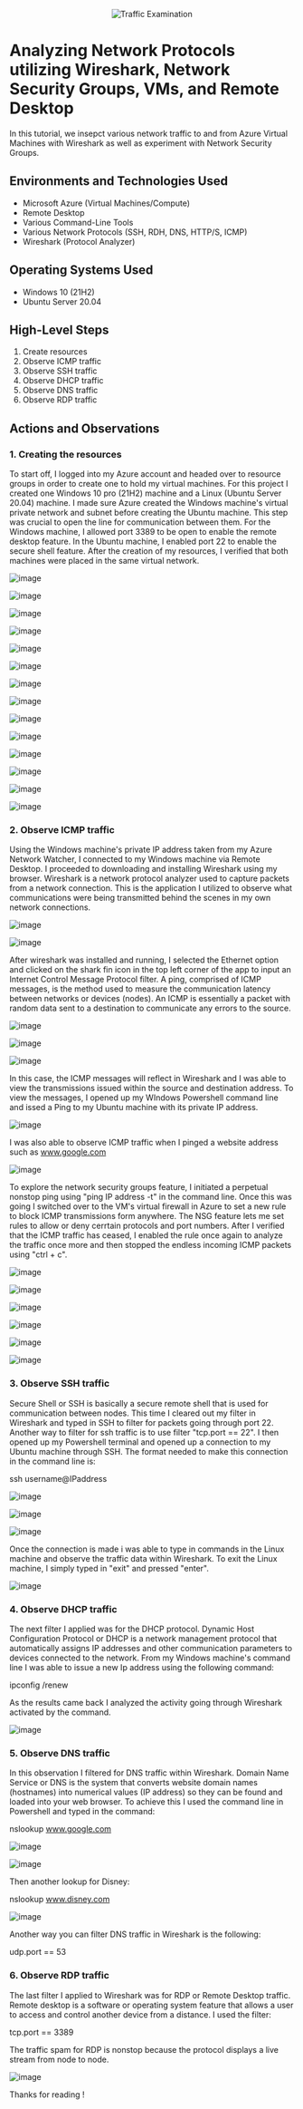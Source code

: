 <p align="center">
<img src="https://i.imgur.com/Ua7udoS.png" alt="Traffic Examination"/>
</p>

<h1>Analyzing Network Protocols utilizing Wireshark, Network Security Groups, VMs, and Remote Desktop</h1>
In this tutorial, we insepct various network traffic to and from Azure Virtual Machines with Wireshark as well as experiment with Network Security Groups. <br />




<h2>Environments and Technologies Used</h2>

- Microsoft Azure (Virtual Machines/Compute)
- Remote Desktop
- Various Command-Line Tools
- Various Network Protocols (SSH, RDH, DNS, HTTP/S, ICMP)
- Wireshark (Protocol Analyzer)

<h2>Operating Systems Used </h2>

- Windows 10 (21H2)
- Ubuntu Server 20.04

<h2>High-Level Steps</h2>

1. Create resources 
2. Observe ICMP traffic 
3. Observe SSH traffic 
4. Observe DHCP traffic
5. Observe DNS traffic
6. Observe RDP traffic 

<h2>Actions and Observations</h2>

<h3>1. Creating the resources</h3>

To start off, I logged into my Azure account and headed over to resource groups in order to create one to hold my virtual machines. For this project I created one Windows 10 pro (21H2) machine and a Linux (Ubuntu Server 20.04) machine. I made sure Azure created the Windows machine's virtual private network and subnet before creating the Ubuntu machine. This step was crucial to open the line for communication between them. For the Windows machine, I allowed port 3389 to be open to enable the remote desktop feature. In the Ubuntu machine, I enabled port 22 to enable the secure shell feature. After the creation of my resources, I verified that both machines were placed in the same virtual network. 

![image](https://github.com/jonathansantacruz3/azure-network-protocols/assets/151465848/85a405da-f87b-464b-bf13-59faaef72930)

![image](https://github.com/jonathansantacruz3/azure-network-protocols/assets/151465848/aacc5ba2-d110-4a76-9b5a-d11812a5b0ce)

![image](https://github.com/jonathansantacruz3/azure-network-protocols/assets/151465848/06674bad-dd36-4bd9-b985-256064d26e32)

![image](https://github.com/jonathansantacruz3/azure-network-protocols/assets/151465848/3d431218-7e41-4ff6-8b99-f6ab5ef7e936)

![image](https://github.com/jonathansantacruz3/azure-network-protocols/assets/151465848/e18e3b8b-50ca-47e4-b237-bfb82e699a9c)

![image](https://github.com/jonathansantacruz3/azure-network-protocols/assets/151465848/012a2c98-da92-4083-933d-922fdce054f4)

![image](https://github.com/jonathansantacruz3/azure-network-protocols/assets/151465848/7720402e-61b0-42b9-888e-2f4c3f63ced4)

![image](https://github.com/jonathansantacruz3/azure-network-protocols/assets/151465848/a1e50a93-86e6-4e3c-a674-5d0c926d586b)

![image](https://github.com/jonathansantacruz3/azure-network-protocols/assets/151465848/638ca07e-48aa-4221-8baa-3d4f41a64f3f)

![image](https://github.com/jonathansantacruz3/azure-network-protocols/assets/151465848/f1d08824-c08f-4fcc-8fea-b3e4de18710c)

![image](https://github.com/jonathansantacruz3/azure-network-protocols/assets/151465848/e202f25c-19b6-4614-a162-f6be814edc49)

![image](https://github.com/jonathansantacruz3/azure-network-protocols/assets/151465848/a00f3e9e-53b0-425e-8a00-384a6b3c8dbc)

![image](https://github.com/jonathansantacruz3/azure-network-protocols/assets/151465848/aa95c668-d166-489f-bf1d-824d2ea6aeaf)

![image](https://github.com/jonathansantacruz3/azure-network-protocols/assets/151465848/e24fa911-ae57-4297-98ce-21ce0b3ff9f6)




<h3>2. Observe ICMP traffic</h3>

Using the Windows machine's private IP address taken from my Azure Network Watcher, I connected to my Windows machine via Remote Desktop. I proceeded to downloading and installing Wireshark using my browser. Wireshark is a network protocol analyzer used to capture packets from a network connection. This is the application I utilized to observe what communications were being transmitted behind the scenes in my own network connections. 

![image](https://github.com/jonathansantacruz3/azure-network-protocols/assets/151465848/10ad71b4-7483-471f-991c-019b98523eb2)

![image](https://github.com/jonathansantacruz3/azure-network-protocols/assets/151465848/b4f3304c-6ba7-444d-892e-ab3932685cd7)




After wireshark was installed and running, I selected the Ethernet option and clicked on the shark fin icon in the top left corner of the app to input an Internet Control Message Protocol filter. A ping, comprised of ICMP messages, is the method used to measure the communication latency between networks or devices (nodes). An ICMP is essentially a packet with random data sent to a destination to communicate any errors to the source. 

![image](https://github.com/jonathansantacruz3/azure-network-protocols/assets/151465848/5fa4b9a2-e37c-4f06-8690-ab9738c5d680)

![image](https://github.com/jonathansantacruz3/azure-network-protocols/assets/151465848/e186db3c-8a45-425f-83c0-5f1142c56342)

![image](https://github.com/jonathansantacruz3/azure-network-protocols/assets/151465848/fe8cb4c2-b045-4325-ab93-31166d272d06)






In this case, the ICMP messages will reflect in Wireshark and I was able to view the transmissions issued within the source and destination address. To view the messages, I opened up my WIndows Powershell command line and issed a Ping to my Ubuntu machine with its private IP address.

![image](https://github.com/jonathansantacruz3/azure-network-protocols/assets/151465848/3a88a189-2e3e-416c-9026-cebd0561508a)


I was also able to observe ICMP traffic when I pinged a website address such as www.google.com

![image](https://github.com/jonathansantacruz3/azure-network-protocols/assets/151465848/239ca0d0-33a1-4c40-8baf-161d4862090f)


To explore the network security groups feature, I initiated a perpetual nonstop ping using "ping IP address -t" in the command line. Once this was going I switched over to the VM's virtual firewall in Azure to set a new rule to block ICMP transmissions form anywhere. The NSG feature lets me set rules to allow or deny cerrtain protocols and port numbers. After I verified that the ICMP traffic has ceased, I enabled the rule once again to analyze the traffic once more and then stopped the endless incoming ICMP packets using "ctrl + c".  

![image](https://github.com/jonathansantacruz3/azure-network-protocols/assets/151465848/5d6c48d1-4351-4094-8e16-a590a93bd71e)

![image](https://github.com/jonathansantacruz3/azure-network-protocols/assets/151465848/e7323ecd-391d-4d2a-80ac-1f5ede093fad)

![image](https://github.com/jonathansantacruz3/azure-network-protocols/assets/151465848/8a638bb3-fbaf-4a29-9297-a1199ef4f246)

![image](https://github.com/jonathansantacruz3/azure-network-protocols/assets/151465848/8e039bb5-7dab-41ed-b6b6-65f36f826cd7)

![image](https://github.com/jonathansantacruz3/azure-network-protocols/assets/151465848/0068f9c4-6c1d-4e81-9b54-e0ce20ef7c5d)

![image](https://github.com/jonathansantacruz3/azure-network-protocols/assets/151465848/a60681c9-d1d5-42fe-8304-56dbff9d68d9)



<h3>3. Observe SSH traffic</h3>

Secure Shell or SSH is basically a secure remote shell that is used for communication between nodes. This time I cleared out my filter in Wireshark and typed in SSH to filter for packets going through port 22. Another way to filter for ssh traffic is to use filter "tcp.port == 22".  I then opened up my Powershell terminal and opened up a connection to my Ubuntu machine through SSH. The format needed to make this connection in the command line is:

ssh username@IPaddress

![image](https://github.com/jonathansantacruz3/azure-network-protocols/assets/151465848/73cbbc35-bbbf-46fd-88a4-131396b3c923)

![image](https://github.com/jonathansantacruz3/azure-network-protocols/assets/151465848/e67d9963-9267-4421-a2fb-a7d75a43cb23)

![image](https://github.com/jonathansantacruz3/azure-network-protocols/assets/151465848/778455cd-3c5e-41c7-b619-8eafe38bc10d)



Once the connection is made i was able to type in commands in the Linux machine and observe the traffic data within Wireshark. To exit the Linux machine, I simply typed in "exit" and pressed "enter".

![image](https://github.com/jonathansantacruz3/azure-network-protocols/assets/151465848/30b68c47-aade-4318-abad-f9f4db49ce47)


<h3>4. Observe DHCP traffic</h3>

The next filter I applied was for the DHCP protocol. Dynamic Host Configuration Protocol or DHCP is a network management protocol that automatically assigns IP addresses and other communication parameters to devices connected to the network. From my Windows machine's command line I was able to issue a new Ip address using the following command: 

ipconfig /renew 

As the results came back I analyzed the activity going through Wireshark activated by the command. 

![image](https://github.com/jonathansantacruz3/azure-network-protocols/assets/151465848/bff78879-4443-47a1-81cc-3628f2ffc070)


<h3>5. Observe DNS traffic</h3>

In this observation I filtered for DNS traffic within Wireshark. Domain Name Service or DNS is the system that converts website domain names (hostnames) into numerical values (IP address) so they can be found and loaded into your web browser. To achieve this I used the command line in Powershell and typed in the command: 

nslookup www.google.com 

![image](https://github.com/jonathansantacruz3/azure-network-protocols/assets/151465848/4ec54dc4-b281-4209-b364-da48a450c9dd)

![image](https://github.com/jonathansantacruz3/azure-network-protocols/assets/151465848/5271337d-cfbe-4ae4-906c-33de6b480f22)




Then another lookup for Disney:

nslookup www.disney.com


![image](https://github.com/jonathansantacruz3/azure-network-protocols/assets/151465848/8a3754e3-fe32-4151-ab96-cea00a0a2555)


Another way you can filter DNS traffic in Wireshark is the following: 

udp.port == 53




<h3>6. Observe RDP traffic</h3>

The last filter I applied to Wireshark was for RDP or Remote Desktop traffic. Remote desktop is a software or operating system feature that allows a user to access and control another device from a distance. I used the filter: 

tcp.port == 3389

The traffic spam for RDP is nonstop because the protocol displays a live stream from node to node. 


![image](https://github.com/jonathansantacruz3/azure-network-protocols/assets/151465848/e176a52e-f300-4bb9-acad-c9b215f9095f)

Thanks for reading !
